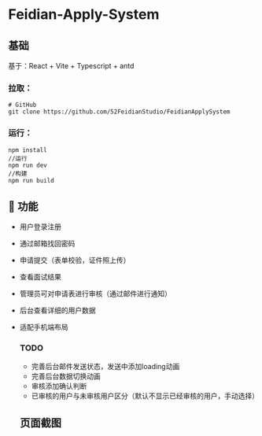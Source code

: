# Feidian-Apply-System

## 基础

基于：React + Vite + Typescript + antd

### **拉取：**

```git
# GitHub
git clone https://github.com/52FeidianStudio/FeidianApplySystem
```

### **运行：**

```shell
npm install
//运行
npm run dev
//构建
npm run build
```

## 

##  🚀 功能

- 用户登录注册

- 通过邮箱找回密码

- 申请提交（表单校验，证件照上传）

- 查看面试结果

- 管理员可对申请表进行审核（通过邮件进行通知）

- 后台查看详细的用户数据

- 适配手机端布局

  

  ### TODO

  - 完善后台邮件发送状态，发送中添加loading动画
  - 完善后台数据切换动画
  - 审核添加确认判断
  - 已审核的用户与未审核用户区分（默认不显示已经审核的用户，手动选择）

  

  ## 页面截图

